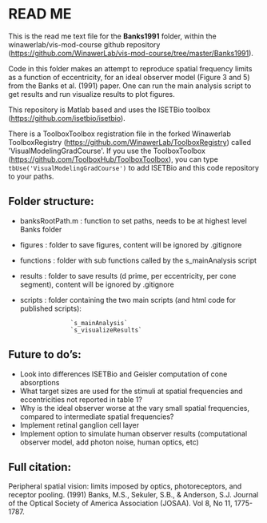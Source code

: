 # READ ME

This is the read me text file for the **Banks1991** folder, within the winawerlab/vis-mod-course github repository (https://github.com/WinawerLab/vis-mod-course/tree/master/Banks1991).

Code in this folder makes an attempt to reproduce spatial frequency limits as a function of eccentricity, for an ideal observer model (Figure 3 and 5) from the Banks et al. (1991) paper.
One can run the main analysis script to get results and run visualize results to plot figures.

This repository is Matlab based and uses the ISETBio toolbox (https://github.com/isetbio/isetbio).

There is a ToolboxToolbox registration file in the forked Winawerlab ToolboxRegistry (https://github.com/WinawerLab/ToolboxRegistry) called 'VisualModelingGradCourse'. If you use the ToolboxToolbox (https://github.com/ToolboxHub/ToolboxToolbox), you can type 
`tbUse('VisualModelingGradCourse')`
to add ISETBio and this code repository to your paths.




## Folder structure:

- banksRootPath.m 		: function to set paths, needs to be at highest level Banks folder
- figures 			: folder to save figures, content will be ignored by .gitignore
- functions 			: folder with sub functions called by the s_mainAnalysis script
- results			: folder to save results (d prime, per eccentricity, per cone segment), 
				  content will be ignored by .gitignore
- scripts 			: folder containing the two main scripts (and html code for published scripts):
					
					`s_mainAnalysis`
					`s_visualizeResults`		  	

## Future to do’s:
- Look into differences ISETBio and Geisler computation of cone absorptions
- What target sizes are used for the stimuli at spatial frequencies and eccentricities not reported in table 1?
- Why is the ideal observer worse at the vary small spatial frequencies, compared to intermediate spatial frequencies?
- Implement retinal ganglion cell layer
- Implement option to simulate human observer results (computational observer model, add photon noise, human optics, etc)

## Full citation:
Peripheral spatial vision: limits imposed by optics, photoreceptors, and
receptor pooling. (1991) Banks, M.S., Sekuler, S.B., & Anderson, S.J.
Journal of the Optical Society of America Association (JOSAA). Vol 8, No 11, 1775-1787.